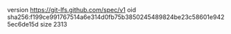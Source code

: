 version https://git-lfs.github.com/spec/v1
oid sha256:f199ce991767514a6e314d0fb75b3850245489824be23c58601e9425ec6de15d
size 2313
